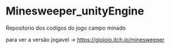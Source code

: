 # Minesweeper_unityEngine
Repositorio dos codigos do jogo campo minado

para ver a versão jogavel -> https://gioioio.itch.io/minesweeper
